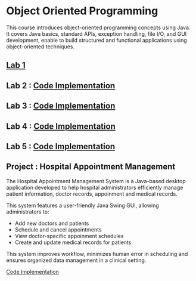 # Object Oriented Programming
This course introduces object-oriented programming concepts using Java. It covers Java basics, standard APIs, exception handling, file I/O, and GUI development, enable to build structured and functional applications using object-oriented techniques.

## [Lab 1](https://github.com/TehRuQian/SECPH-Data-Engineering-UTM/blob/main/SECPH-Year2-Sem2/Object%20Oriented%20Programming/Lab%201.pdf)
## Lab 2 : [Code Implementation](https://github.com/TehRuQian/OOP-Section3-2425-2/tree/main/StudentFile/TehRuQian/Lab%20Exercise%202)
## Lab 3 : [Code Implementation](https://github.com/TehRuQian/OOP-Section3-2425-2/tree/main/StudentFile/TehRuQian/Lab%20Exercise%203)
## Lab 4 : [Code Implementation](https://github.com/TehRuQian/OOP-Section3-2425-2/tree/main/StudentFile/TehRuQian/Lab%20Exercise%204)
## Lab 5 : [Code Implementation](https://github.com/TehRuQian/OOP-Section3-2425-2/tree/main/StudentFile/TehRuQian/Lab%20Exercise%205)

## Project : Hospital Appointment Management
The Hospital Appointment Management System is a Java-based desktop application developed to help hospital administrators efficiently manage patient information, doctor records, appoinment and medical records.

This system features a user-friendly Java Swing GUI, allowing administrators to:
* Add new doctors and patients
* Schedule and cancel appointments
* View doctor-specific appoinment schedules
* Create and update medical records for patients

This system improves workflow, minimizes human error in scheduling and ensures organized data management in a clinical setting.

[Code Implementation](https://github.com/TehRuQian/HospitalAppointmentManagement)
